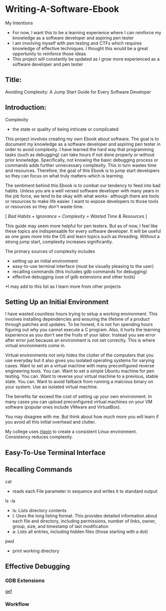 # Writing-A-Software-Ebook

My Intentions
- For now, I want this to be a learning experience where I can reinforce my knowledge as a software developer and aspiring pen tester
- I am involving myself with pen testing and CTFs which requires knowledge of effective techniques. I thought this would be a great opportunity to reinforce those ideas
- This project will constantly be updated as I grow more experienced as a software developer and pen tester

## Title: 

Avoiding Complexity: A Jump Start Guide for Every Software Developer

## Introduction: 

Complexity
- the state or quality of being intricate or complicated

This project involves creating my own Ebook about software. The goal is to document my knowledge as a software developer and aspiring pen tester in order to avoid complexity. I have learned the hard way that programming tasks (such as debugging) can take hours if not done properly or without prior knowledge. Specifically, not knowing the basic debugging process or commands adds further unnecessary complexity. This in turn wastes time and resources. Therefore, the goal of this Ebook is to jump start developers so they can focus on what truly matters-which is learning.

The sentiment behind this Ebook is to combat our tendency to feed into bad habits. Unless you are a well versed software developer with many years in the job force, we tend to be okay with what works- although there are tools or resources to make life easier. I want to expose developers to those tools or resources so they don't waste time. 

[ *Bad Habits + Ignorance = Complexity = Wasted Time & Resources* ]

This guide may seem more helpful for pen testers. But as of now, I feel like these topics are indispensable for every software developer. It will be  useful as one goes more into the OS and learn topics such as threading. Without a strong jump start, complexity increases significantly.

The primary sources of complexity includes
- setting up an initial environment
- easy-to-use terminal interface (must be visually pleasing to the user)
- recalling commands (this includes gdb commands for debugging)
- effective debugging (use of gdb extensions and other tools)

*I may add to this list as I learn more from other projects

## Setting Up an Initial Environment
I have wasted countless hours trying to setup a working environment. This involves installing dependencies and ensuring the lifetime of a product through patches and updates. To be honest, it is not fun spending hours figuring out why you cannot execute a C program. Also, it hurts the learning experience as you don't see the fruits of your labor. Instead you see error after error just because an environment is not set correclty. This is where virtual environments come in.

Virtual environments not only hides the clutter of the computers that you use everyday but it also gives you isolated operating systems for varying cases. Want to set an a virtual machine with many preconfigured reverse engineering tools. You can. Want to set a simple Ubuntu machine for pen testing. You can. Want to reverse your virtual machine to a previous, stable state. You can. Want to avoid fallback from running a malcious binary on your system. Use an isolated virtual machine.

The benefits far exceed the cost of setting up your own environment. In many cases you can upload preconfigured virtual machines on your VM software (popular ones include VMware and VirtualBox).

You may disagree with me. But think about how much more you will learn if you avoid all this initial overhead and clutter.

My college uses [rlgoin](https://wiki.cs.vt.edu/index.php/Howto::Access_rlogin_service) to create a consistent Linux environment. Consistency reduces complexity.

## Easy-To-Use Terminal Interface

## Recalling Commands
cat 
-  reads each File parameter in sequence and writes it to standard output

ls -la
- ls: Lists directory contents
- l: Uses the long listing format. This provides detailed information about each file and directory, including permissions, number of links, owner, group, size, and timestamp of last modification
- a: Lists all entries, including hidden files (those starting with a dot)

pwd
- print working directory

## Effective Debugging

### GDB Extensions
[gef](https://github.com/hugsy/gef)

### Workflow
